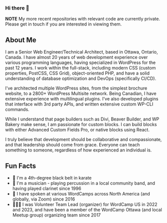 ### Hi there 👋

**NOTE** My more recent repositories with relevant code are currently private. Please get in touch if you are interested in viewing them. 

## About Me

I am a Senior Web Engineer/Technical Architect, based in Ottawa, Ontario, Canada. I have almost 20 years of web development experience over various programming languages, having specialized in WordPress for the past 12 years. I work within the full-stack, including modern CSS (custom properties, PostCSS, CSS Grid), object-oriented PHP, and have a solid understanding of database optimization and DevOps (specifically CI/CD).

I've architected multiple WordPress sites, from the simplest brochure website, to a 2800+ WordPress Multisite network. Being Canadian, I have extensive experience with multilingual plugins. I've also developed plugins that interface with 3rd party APIs, and written extensive custom WP-CLI commands. 

While I understand that page builders such as Divi, Beaver Builder, and WP Bakery make sense, I am passionate for custom blocks. I can build blocks with either Advanced Custom Fields Pro, or native blocks using React.

I truly believe that development should be collaborative and compassionate, and that leadership should come from grace. Everyone can teach something to someone, regardless of how experienced an individual is.

## Fun Facts

- 🥋 I'm a 4th-degree black belt in karate
- 🎵 I'm a musician - playing percussion in a local community band, and having played clarinet since 1996
- 📢 I have spoken at various WordCamps across North America (and globally, via Zoom) since 2016
- 🧑‍🤝‍🧑 I was Volunteer Team Lead (organizer) for WordCamp US in 2022 and 2023, and have been a member of the WordCamp Ottawa (and local Meetup group) organizing team since 2017
